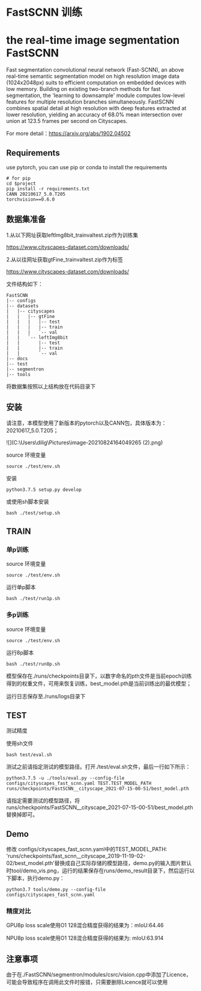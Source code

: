 # FastSCNN 训练

# the real-time image segmentation FastSCNN

Fast segmentation convolutional neural network (Fast-SCNN), an above real-time semantic segmentation model on high resolution image data (1024x2048px) suits to efficient computation on embedded devices with low memory. Building on existing two-branch methods for fast segmentation, the 'learning to downsample' module  computes low-level features for multiple resolution branches simultaneously. FastSCNN combines spatial detail at high resolution with deep features extracted at lower resolution, yielding an accuracy of 68.0% mean intersection over union at 123.5 frames per second on Cityscapes.

For more detail：https://arxiv.org/abs/1902.04502

## 

## Requirements

use pytorch, you can use pip or conda to install the requirements

```
# for pip
cd $project
pip install -r requirements.txt
CANN 20210617_5.0.T205
torchvision==0.6.0
```



## 数据集准备

1.从以下网址获取leftImg8bit_trainvaltest.zip作为训练集

https://www.cityscapes-dataset.com/downloads/

2.从以往网址获取gtFine_trainvaltest.zip作为标签

https://www.cityscapes-dataset.com/downloads/

文件结构如下：


```
FastSCNN
|-- configs
|-- datasets
|   |-- cityscapes
|   |   |-- gtFine
|   |   |   |-- test
|   |   |   |-- train
|   |   |   `-- val
|   |   `-- leftImg8bit
|   |       |-- test
|   |       |-- train
|   |       `-- val
|-- docs
|-- test
|-- segmentron
|-- tools

```

将数据集按照以上结构放在代码目录下

## 安装

请注意，本模型使用了新版本的pytorch以及CANN包，具体版本为：20210617_5.0.T205；

![](C:\Users\dilig\Pictures\image-20210824164049265 (2).png)

source 环境变量

```
source ./test/env.sh
```

安装

```
python3.7.5 setup.py develop
```

或使用sh脚本安装

```
bash ./test/setup.sh
```



## TRAIN

### 单p训练

source 环境变量

```
source ./test/env.sh
```

运行单p脚本

```
bash ./test/run1p.sh
```



### 多p训练

source 环境变量

```
source ./test/env.sh
```

运行8p脚本

```
bash ./test/run8p.sh
```

模型保存在./runs/checkpoints目录下，以数字命名的pth文件是当前epoch训练得到的权重文件，可用来恢复训练，best_model.pth是当前训练出的最优模型；

运行日志保存至./runs/logs目录下

## TEST

测试精度 

使用sh文件

```
bash test/eval.sh
```

测试之前请指定测试的模型路径。打开./test/eval.sh文件，最后一行如下所示：

```
python3.7.5 -u ./tools/eval.py --config-file configs/cityscapes_fast_scnn.yaml TEST.TEST_MODEL_PATH runs/checkpoints/FastSCNN__cityscape_2021-07-15-00-51/best_model.pth
```

请指定需要测试的模型路径，将runs/checkpoints/FastSCNN__cityscape_2021-07-15-00-51/best_model.pth替换掉即可。

## Demo
修改 configs/cityscapes_fast_scnn.yaml中的TEST_MODEL_PATH: 'runs/checkpoints/fast_scnn__cityscape_2019-11-19-02-02/best_model.pth'替换成自己实际存储的模型路径，demo.py的输入图片默认时tool/demo_vis.png，运行的结果保存在runs/demo_result目录下，然后运行以下脚本，执行demo.py：
```
python3.7 tools/demo.py --config-file configs/cityscapes_fast_scnn.yaml  
```

### 精度对比

GPU8p loss scale使用O1 128混合精度获得的结果为：mIoU:64.46

NPU8p loss scale使用O1 128混合精度获得的结果为:   mIoU:63.914

## 注意事项

由于在./FastSCNN/segmentron/modules/csrc/vision.cpp中添加了Licence，可能会导致程序在调用此文件时报错，只需要删除Licence就可以使用
